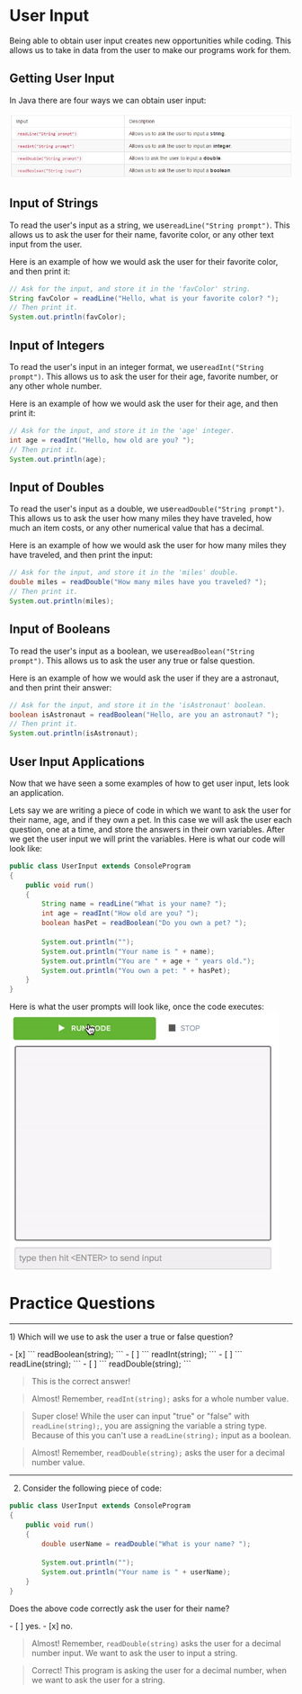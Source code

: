 # User Input

Being able to obtain user input creates new opportunities while coding. This allows us to take in data from the user to make our programs work for them.

## Getting User Input

In Java there are four ways we can obtain user input:

!["User Input Table"](../static/basicJava/basic_java_user_input_table.png "User Input Table")

## Input of Strings

To read the user's input as a string, we use``readLine("String prompt")``. This allows us to ask the user for their name, favorite color, or any other text input from the user.

Here is an example of how we would ask the user for their favorite color, and then print it:

```java
// Ask for the input, and store it in the 'favColor' string.
String favColor = readLine("Hello, what is your favorite color? ");
// Then print it.
System.out.println(favColor);
```

## Input of Integers

To read the user's input in an integer format, we use``readInt("String prompt")``. This allows us to ask the user for their age, favorite number, or any other whole number. 

Here is an example of how we would ask the user for their age, and then print it:

```java
// Ask for the input, and store it in the 'age' integer.
int age = readInt("Hello, how old are you? ");
// Then print it.
System.out.println(age);
```

## Input of Doubles

To read the user's input as a double, we use``readDouble("String prompt")``. This allows us to ask the user how many miles they have traveled, how much an item costs, or any other numerical value that has a decimal.

Here is an example of how we would ask the user for how many miles they have traveled, and then print the input:

```java
// Ask for the input, and store it in the 'miles' double.
double miles = readDouble("How many miles have you traveled? ");
// Then print it.
System.out.println(miles);
```

## Input of Booleans

To read the user's input as a boolean, we use``readBoolean("String prompt")``. This allows us to ask the user any true or false question.

Here is an example of how we would ask the user if they are a astronaut, and then print their answer:

```java
// Ask for the input, and store it in the 'isAstronaut' boolean.
boolean isAstronaut = readBoolean("Hello, are you an astronaut? ");
// Then print it.
System.out.println(isAstronaut);
```

## User Input Applications

Now that we have seen a some examples of how to get user input, lets look an application.

Lets say we are writing a piece of code in which we want to ask the user for their name, age, and if they own a pet. In this case we will ask the user each question, one at a time, and store the answers in their own variables. After we get the user input we will print the variables. Here is what our code will look like:

```Java
public class UserInput extends ConsoleProgram
{
    public void run()
    {
        String name = readLine("What is your name? ");
        int age = readInt("How old are you? ");
        boolean hasPet = readBoolean("Do you own a pet? ");
        
        System.out.println("");
        System.out.println("Your name is " + name);
        System.out.println("You are " + age + " years old.");
        System.out.println("You own a pet: " + hasPet);
    }
}
```

Here is what the user prompts will look like, once the code executes:
!["User Input Example"](../static/basicJava/basic_java_user_input_main_example.gif "User Input Example")

# Practice Questions
---
<p> 1) Which will we use to ask the user a true or false question?</p>
- [x] ``` readBoolean(string); ```
- [ ] ``` readInt(string); ```
- [ ] ``` readLine(string); ```
- [ ] ``` readDouble(string); ```
 
> This is the correct answer!

> Almost! Remember, ``readInt(string);`` asks for a whole number value.

> Super close! While the user can input "true" or "false" with ``readLine(string);``, you are assigning the variable a string type. Because of this you can't use a ``readLine(string);`` input as a boolean.

> Almost! Remember, ``readDouble(string);`` asks the user for a decimal number value.


---
2) Consider the following piece of code:

```Java
public class UserInput extends ConsoleProgram
{
    public void run()
    {
        double userName = readDouble("What is your name? ");
        
        System.out.println("");
        System.out.println("Your name is " + userName);
    }
}
```
<p> Does the above code correctly ask the user for their name?</p>
- [ ] yes.
- [x] no.

> Almost! Remember, ``readDouble(string)`` asks the user for a decimal number input. We want to ask the user to input a string.

> Correct! This program is asking the user for a decimal number, when we want to ask the user for a string.










